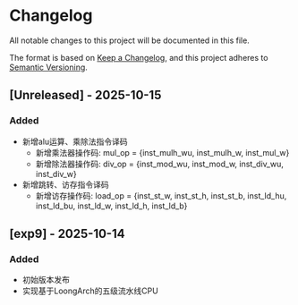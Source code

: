 # Changelog

All notable changes to this project will be documented in this file.

The format is based on [Keep a Changelog](https://keepachangelog.com/en/1.0.0/),
and this project adheres to [Semantic Versioning](https://semver.org/spec/v2.0.0.html).

## [Unreleased] - 2025-10-15
### Added
- 新增alu运算、乘除法指令译码
    - 新增乘法器操作码: mul_op = {inst_mulh_wu, inst_mulh_w, inst_mul_w}
    - 新增除法器操作码: div_op = {inst_mod_wu, inst_mod_w, inst_div_wu, inst_div_w}
- 新增跳转、访存指令译码
    - 新增访存操作码: load_op = {inst_st_w, inst_st_h, inst_st_b, inst_ld_hu, inst_ld_bu, inst_ld_w, inst_ld_h, inst_ld_b}

## [exp9] - 2025-10-14
### Added
- 初始版本发布
- 实现基于LoongArch的五级流水线CPU